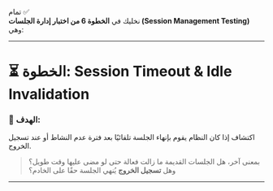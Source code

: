تمام ✅  
نخليك في **الخطوة 6 من اختبار إدارة الجلسات (Session Management Testing)** وهي:

---

# ⏳ الخطوة: **Session Timeout & Idle Invalidation**

### 🧠 الهدف:
اكتشاف إذا كان النظام يقوم بإنهاء الجلسة تلقائيًا بعد فترة عدم النشاط أو عند تسجيل الخروج.

> بمعنى آخر، هل الجلسات القديمة ما زالت فعالة حتى لو مضى عليها وقت طويل؟ وهل **تسجيل الخروج** يُنهي الجلسة حقًا على الخادم؟

---

#